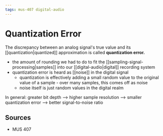```yaml
---
tags: mus-407 digital-audio
---
```


# Quantization Error

The discrepancy between an analog signal's true value and its [[quantization|quantized]] approximation is called **quantization error.**

- the amount of rounding we had to do to fit the [[sampling-signal-processing|samples]] into our [[digital-audio|digital]] recording system
- quantization error is heard as [[noise]] in the digital signal
  - quantization is effectively adding a small random value to the original value of a sample - over many samples, this comes off as noise
  - noise itself is just random values in the digital realm

In general: greater bit depth --> higher sample resolution --> smaller quantization error --> better signal-to-noise ratio

## Sources

- MUS 407

